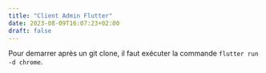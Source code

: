 ```yaml
---
title: "Client Admin Flutter"
date: 2023-08-09T16:07:23+02:00
draft: false
---
```


Pour demarrer après un git clone, il faut exécuter
la commande `flutter run -d chrome`.